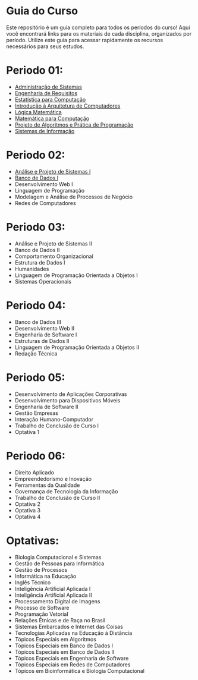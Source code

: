 # Guia do Curso
Este repositório é um guia completo para todos os períodos do curso! Aqui você encontrará links para os materiais de cada disciplina, organizados por período. Utilize este guia para acessar rapidamente os recursos necessários para seus estudos.

# Periodo 01:
- [Administração de Sistemas](https://github.com/UFPR-TADS/DS010)
- [Engenharia de Requisitos](https://github.com/UFPR-TADS/DS210)
- [Estatística para Computação](https://github.com/UFPR-TADS/DS611)
- [Introdução à Arquitetura de Computadores](https://github.com/UFPR-TADS/DS011)
- [Lógica Matemática](https://github.com/UFPR-TADS/DS614)
- [Matemática para Computação](https://github.com/UFPR-TADS/DS612)
- [Projeto de Algoritmos e Prática de Programação](https://github.com/UFPR-TADS/DS110)
- [Sistemas de Informação](https://github.com/UFPR-TADS/DS211-SISTEMAS-DE-INFORMACAO)

# Periodo 02:
- [Análise e Projeto de Sistemas I](https://github.com/UFPR-TADS/Analise-e-Projeto-de-Sistemas-I)
- [Banco de Dados I](https://github.com/UFPR-TADS/Banco-de-Dados-I)
- Desenvolvimento Web I
- Linguagem de Programação
- Modelagem e Análise de Processos de Negócio
- Redes de Computadores

# Periodo 03:
- Análise e Projeto de Sistemas II
- Banco de Dados II
- Comportamento Organizacional
- Estrutura de Dados I
- Humanidades
- Linguagem de Programação Orientada a Objetos I
- Sistemas Operacionais

# Periodo 04:
- Banco de Dados III
- Desenvolvimento Web II
- Engenharia de Software I
- Estruturas de Dados II
- Linguagem de Programação Orientada a Objetos II
- Redação Técnica

# Periodo 05:
- Desenvolvimento de Aplicações Corporativas
- Desenvolvimento para Dispositivos Móveis
- Engenharia de Software II
- Gestão Empresas
- Interação Humano-Computador
- Trabalho de Conclusão de Curso I
- Optativa 1

# Periodo 06:
- Direito Aplicado
- Empreendedorismo e Inovação
- Ferramentas da Qualidade
- Governança de Tecnologia da Informação
- Trabalho de Conclusão de Curso II
- Optativa 2
- Optativa 3
- Optativa 4

# Optativas:
- Biologia Computacional e Sistemas
- Gestão de Pessoas para Informática
- Gestão de Processos
- Informática na Educação
- Inglês Técnico
- Inteligência Artificial Aplicada I
- Inteligência Artificial Aplicada II
- Processamento Digital de Imagens
- Processo de Software
- Programação Vetorial
- Relações Étnicas e de Raça no Brasil
- Sistemas Embarcados e Internet das Coisas
- Tecnologias Aplicadas na Educação à Distância
- Tópicos Especiais em Algoritmos
- Tópicos Especiais em Banco de Dados I
- Tópicos Especiais em Banco de Dados II
- Tópicos Especiais em Engenharia de Software
- Tópicos Especiais em Redes de Computadores
- Tópicos em Bioinformática e Biologia Computacional
